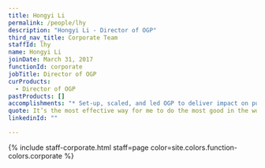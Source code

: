 ```yaml
---
title: Hongyi Li
permalink: /people/lhy
description: "Hongyi Li - Director of OGP"
third_nav_title: Corporate Team
staffId: lhy
name: Hongyi Li
joinDate: March 31, 2017
functionId: corporate
jobTitle: Director of OGP
curProducts:
  - Director of OGP
pastProducts: []
accomplishments: "* Set-up, scaled, and led OGP to deliver impact on public good!"
quote: It’s the most effective way for me to do the most good in the world
linkedinId: ""

---
```


{% include staff-corporate.html staff=page color=site.colors.function-colors.corporate %}
